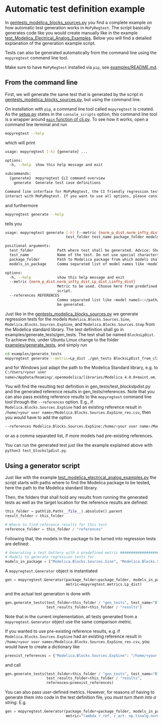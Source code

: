 # Automatic test definition example
In [gentests_modelica_blocks_sources.py](/examples/generate_tests/gentests_modelica_blocks_sources.py) you find a
complete example on how automatic test generation works in `MoPyRegtest`. The script basically generates code
like you would create manually like in the example 
[test_Modelica_Electrical_Analog_Examples](/examples/test_Modelica_Electrical_Analog_Examples). 
Below you will find a detailed explanation of the generation example script. 

Tests can also be generated automatically from the command line using the `mopyregtest` command line tool.

Make sure to have `MoPyRegtest` installed via `pip`, see [examples/README.md](/examples/README.md).

## From the command line
First, we will generate the same test that is generated by the script in
[gentests_modelica_blocks_sources.py](/examples/generate_tests/gentests_modelica_blocks_sources.py),
but using the command line. 

On installation with `pip`, a command line tool called `mopyregtest` is created. As the [setup.py](/setup.py) states in the
`console_scripts` option, this command line tool is a wrapper around [`main` function of cli.py](/mopyregtest/cli.py). 
To see how it works, open a command line terminal and run

```bash
mopyregtest --help
```

which will print

```bash
usage: mopyregtest [-h] {generate} ...

options:
  -h, --help  show this help message and exit

subcommands:
  {generate}  mopyregtest CLI command overview
    generate  Generate test case definitions

Command line interface for MoPyRegtest, the CI friendly regression testing tool for Modelica models. This command line interface is a simplified version to
interact with MoPyRegtest. If you want to use all options, please consider creating a dedicated Python script.
```

and furthermore

```bash
mopyregtest generate --help
```

tells you

```bash
usage: mopyregtest generate [-h] [--metric {norm_p_dist,norm_infty_dist,Lp_dist,Linfty_dist}] [--references REFERENCES]
                            test_folder test_name package_folder models_in_package

positional arguments:
  test_folder           Path where test shall be generated. Advice: Should not exist yet
  test_name             Name of the test. Do not use special characters
  package_folder        Path to Modelica package from which models shall be tested. Relative paths are possible
  models_in_package     Comma separated list of model names like <model name1>,<model name2> to be turned into regression tests

options:
  -h, --help            show this help message and exit
  --metric {norm_p_dist,norm_infty_dist,Lp_dist,Linfty_dist}
                        Metric to be used. Choose here from predefined values. For user-defined metrics please consider creating the tests with a dedicated
                        script.
  --references REFERENCES
                        Comma separated list like <model name1>:</path/to/ref1.csv>,<model name2>:</path/to/ref2.csv>. Missing references for models here will
                        be generated.
```

Just like in the
[gentests_modelica_blocks_sources.py](/examples/generate_tests/gentests_modelica_blocks_sources.py)
we generate regression tests for the models `Modelica.Blocks.Sources.Sine`, `Modelica.Blocks.Sources.ExpSine`, and
`Modelica.Blocks.Sources.Step` from the Modelica standard library. The test definition shall go in 
examples/generate_tests/gen_tests. The test shall be named `BlocksLpDist`. To achieve this, under Ubuntu Linux
change to the folder [examples/generate_tests](/examples/generate_tests), and simply run

```bash
cd examples/generate_tests
mopyregtest generate --metric=Lp_dist ./gen_tests BlocksLpDist_from_cli ~/".openmodelica/libraries/Modelica 4.0.0+maint.om/" Modelica.Blocks.Sources.Sine,Modelica.Blocks.Sources.ExpSine,Modelica.Blocks.Sources.Step
```

and for Windows just adapt the path to the Modelica Standard library, e.g. to 
`C:/Users/<your user name>/AppData/Roaming/.openmodelica/libraries/Modelica 4.0.0+maint.om`.

You will find the resulting test definition in gen_tests/test_blockslpdist.py and the generated reference results in 
gen_tests/references. Note that you can also pass existing reference results to the `mopyregtest` command line tool 
through the `--references` option. E.g., if `Modelica.Blocks.Sources.ExpSine` had an existing reference result in 
`/home/<your user name>/Modelica.Blocks.Sources.ExpSine_res.csv`, then you would have to add the option

```bash
--references Modelica.Blocks.Sources.ExpSine:/home/<your user name>/Modelica.Blocks.Sources.ExpSine_res.csv
```

or as a comma separated list, if more models had pre-existing references. 

You can run the generated test just like the example explained above with `python3 test_blockslpdist.py`. 

## Using a generator script
Just like with the example 
[test_modelica_electrical_analog_examples.py](/examples/test_Modelica_Electrical_Analog_Examples/test_modelica_electrical_analog_examples.py)
the script starts with paths where to find the Modelica package to be tested, here the path to the Modelica standard
library. 

Then, the folders that shall hold any results from running the generated tests as well as the target location for the
reference results are defined: 

```python
this_folder = pathlib.Path(__file__).absolute().parent
result_folder = this_folder

# Where to find reference results for this test
reference_folder = this_folder / "references"
```

Following that, the models in the package to be turned into regression tests are defined:
```python
# Generating a test battery with a predefined metric ###################################################################
# Models to generate regression tests for
models_in_package = ["Modelica.Blocks.Sources.Sine", "Modelica.Blocks.Sources.ExpSine", "Modelica.Blocks.Sources.Step"]
```

A `mopyregtest.Generator` object is instantiated
```python
gen = mopyregtest.Generator(package_folder=package_folder, models_in_package=models_in_package,
                            metric=mopyregtest.metrics.Lp_dist)
```

and the actual test generation is done with
```python
gen.generate_tests(test_folder=this_folder / "gen_tests", test_name="BlocksLpDist",
                   test_results_folder=this_folder / "results")
```

Note that in the current implementation, all tests generated from a `mopyregtest.Generator` object use the same 
comparison metric.

If you wanted to use pre-existing reference results, e.g. if `Modelica.Blocks.Sources.ExpSine` had an existing reference 
result in `/home/<your user name>/Modelica.Blocks.Sources.ExpSine_res.csv`, you would have to create a dictionary like
```python
preexist_references = {"Modelica.Blocks.Sources.ExpSine": "/home/<your user name>/Modelica.Blocks.Sources.ExpSine_res.csv"}
```
and call
```python
gen.generate_tests(test_folder=this_folder / "gen_tests", test_name="BlocksLpDist",
                   test_results_folder=this_folder / "results",
                   references=preexist_references)
```

You can also pass user-defined metrics. However, for reasons of having to generate
them into code in the test definition file, you _must turn them into a string_. E.g.
```python
gen = mopyregtest.Generator(package_folder=package_folder, models_in_package=models_in_package,
                            metric="lambda r_ref, r_act: np.linalg.norm(r_ref[:, 1] - r_act[:, 1], ord=np.inf)")
```
